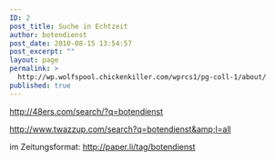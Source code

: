 ```yaml
---
ID: 2
post_title: Suche in Echtzeit
author: botendienst
post_date: 2010-08-15 13:54:57
post_excerpt: ""
layout: page
permalink: >
  http://wp.wolfspool.chickenkiller.com/wprcs1/pg-coll-1/about/
published: true
---
```

<a href="http://48ers.com/search/?q=botendienst">http://48ers.com/search/?q=botendienst</a>

<a href="http://www.twazzup.com/search?q=botendienst&amp;l=all">http://www.twazzup.com/search?q=botendienst&amp;l=all</a>

im Zeitungsformat: <a href="http://paper.li/tag/botendienst">http://paper.li/tag/botendienst</a>